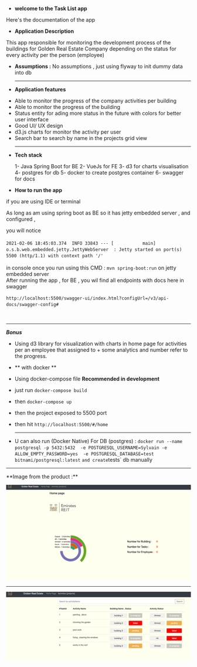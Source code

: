* **welcome to the Task List app** 

Here's the documentation of the app 

* **Application Description**
    
This app responsible for monitoring the development process of the buildings for Golden Real Estate Company 
depending on the status for every activity per the person (employee)

* **Assumptions :** No assumptions , just using flyway to init dummy data into db
  <hr>
*  **Application features** 

- Able to monitor the progress of the company activities per building
- Able to monitor the progress of the building
- Status entity for ading more status in the future with colors for better user interface
- Good  UI/ UX design 
- d3.js charts for monitor the activity per user 
- Search bar to search by name in the projects grid view
  <hr>
*  **Tech stack** 
   
   1- Java Spring Boot for BE 
   2- VueJs for FE
   3- d3 for charts visualisation
   4- postgres for db 
   5- docker to create postgres container
   6- swagger for docs 

*  **How to run the app** 

if you are using IDE or terminal  

As long as am using spring boot as BE so it has jetty embedded server , and configured ,

you will notice
<br><br>
`2021-02-06 18:45:03.374  INFO 33843 --- [           main] o.s.b.web.embedded.jetty.JettyWebServer  : Jetty started on port(s) 5500 (http/1.1) with context path '/'
`
<br><br>
in console once you run using this CMD : `mvn spring-boot:run`   on jetty embedded  server
 <br>
After running the app ,  for BE , you wil find all endpoints with docs here in swagger

`http://localhost:5500/swagger-ui/index.html?configUrl=/v3/api-docs/swagger-config#`

<br>
<hr>

**_Bonus_**

- Using d3 library for visualization with charts in home page for activities per an employee that assigned to + some analytics and number refer to the progress.
- ** with docker ** 
  
- Using docker-compose file **Recommended in development**
  
- just run `docker-compose build` 
- then `docker-compose up`
- then the project exposed to 5500 port 
- then hit `http://localhost:5500/#/home`
  <hr>

- U can also run (Docker Native) For DB (postgres) : 
`docker run --name postgresql -p 5432:5432  -e POSTGRESQL_USERNAME=Sylvain -e ALLOW_EMPTY_PASSWORD=yes  -e POSTGRESQL_DATABASE=test  bitnami/postgresql:latest`
 ` and create `tests` db manually 
  
<hr>
**Image from the product :** 

![alt text](./doc/img_1.png)

<hr>

![alt text](./doc/img_2.png)